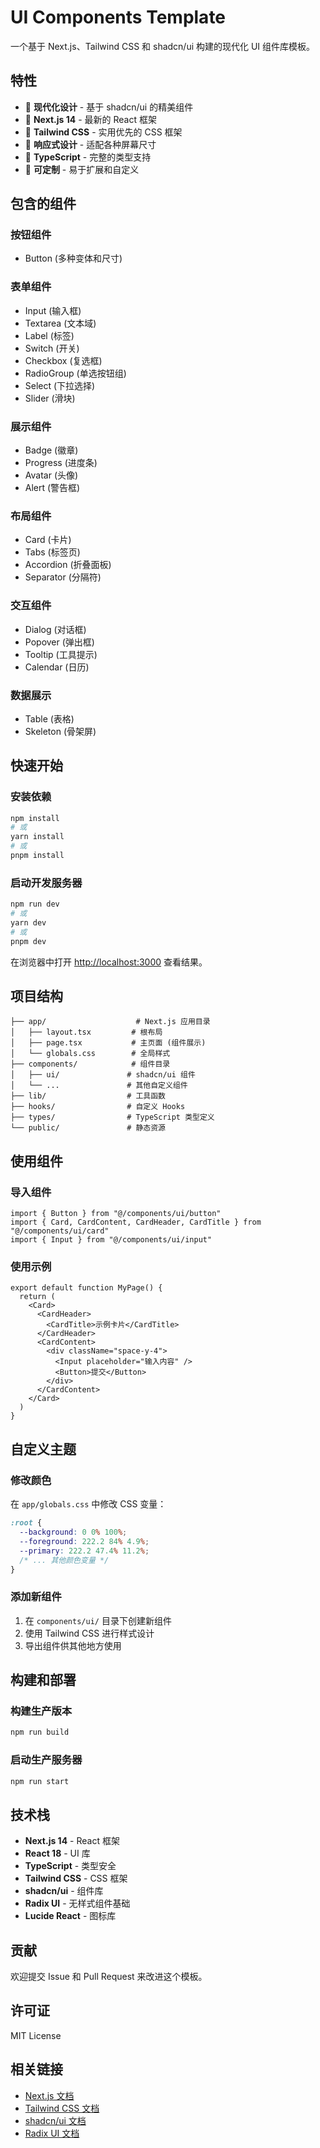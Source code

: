 # UI Components Template

一个基于 Next.js、Tailwind CSS 和 shadcn/ui 构建的现代化 UI 组件库模板。

## 特性

- 🎨 **现代化设计** - 基于 shadcn/ui 的精美组件
- 🚀 **Next.js 14** - 最新的 React 框架
- 💨 **Tailwind CSS** - 实用优先的 CSS 框架
- 📱 **响应式设计** - 适配各种屏幕尺寸
- 🎯 **TypeScript** - 完整的类型支持
- 🔧 **可定制** - 易于扩展和自定义

## 包含的组件

### 按钮组件
- Button (多种变体和尺寸)

### 表单组件
- Input (输入框)
- Textarea (文本域)
- Label (标签)
- Switch (开关)
- Checkbox (复选框)
- RadioGroup (单选按钮组)
- Select (下拉选择)
- Slider (滑块)

### 展示组件
- Badge (徽章)
- Progress (进度条)
- Avatar (头像)
- Alert (警告框)

### 布局组件
- Card (卡片)
- Tabs (标签页)
- Accordion (折叠面板)
- Separator (分隔符)

### 交互组件
- Dialog (对话框)
- Popover (弹出框)
- Tooltip (工具提示)
- Calendar (日历)

### 数据展示
- Table (表格)
- Skeleton (骨架屏)

## 快速开始

### 安装依赖

```bash
npm install
# 或
yarn install
# 或
pnpm install
```

### 启动开发服务器

```bash
npm run dev
# 或
yarn dev
# 或
pnpm dev
```

在浏览器中打开 [http://localhost:3000](http://localhost:3000) 查看结果。

## 项目结构

```
├── app/                    # Next.js 应用目录
│   ├── layout.tsx         # 根布局
│   ├── page.tsx           # 主页面 (组件展示)
│   └── globals.css        # 全局样式
├── components/            # 组件目录
│   ├── ui/               # shadcn/ui 组件
│   └── ...               # 其他自定义组件
├── lib/                  # 工具函数
├── hooks/                # 自定义 Hooks
├── types/                # TypeScript 类型定义
└── public/               # 静态资源
```

## 使用组件

### 导入组件

```tsx
import { Button } from "@/components/ui/button"
import { Card, CardContent, CardHeader, CardTitle } from "@/components/ui/card"
import { Input } from "@/components/ui/input"
```

### 使用示例

```tsx
export default function MyPage() {
  return (
    <Card>
      <CardHeader>
        <CardTitle>示例卡片</CardTitle>
      </CardHeader>
      <CardContent>
        <div className="space-y-4">
          <Input placeholder="输入内容" />
          <Button>提交</Button>
        </div>
      </CardContent>
    </Card>
  )
}
```

## 自定义主题

### 修改颜色

在 `app/globals.css` 中修改 CSS 变量：

```css
:root {
  --background: 0 0% 100%;
  --foreground: 222.2 84% 4.9%;
  --primary: 222.2 47.4% 11.2%;
  /* ... 其他颜色变量 */
}
```

### 添加新组件

1. 在 `components/ui/` 目录下创建新组件
2. 使用 Tailwind CSS 进行样式设计
3. 导出组件供其他地方使用

## 构建和部署

### 构建生产版本

```bash
npm run build
```

### 启动生产服务器

```bash
npm run start
```

## 技术栈

- **Next.js 14** - React 框架
- **React 18** - UI 库
- **TypeScript** - 类型安全
- **Tailwind CSS** - CSS 框架
- **shadcn/ui** - 组件库
- **Radix UI** - 无样式组件基础
- **Lucide React** - 图标库

## 贡献

欢迎提交 Issue 和 Pull Request 来改进这个模板。

## 许可证

MIT License

## 相关链接

- [Next.js 文档](https://nextjs.org/docs)
- [Tailwind CSS 文档](https://tailwindcss.com/docs)
- [shadcn/ui 文档](https://ui.shadcn.com)
- [Radix UI 文档](https://www.radix-ui.com)